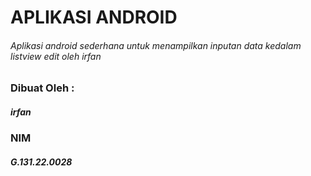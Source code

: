 # APLIKASI ANDROID
###### Aplikasi android sederhana untuk menampilkan inputan data kedalam listview edit oleh irfan

### Dibuat Oleh :
##### irfan
### NIM
##### G.131.22.0028
